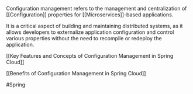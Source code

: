 Configuration management refers to the management and centralization of [[Configuration]] properties for [[Microservices]]-based applications. 

It is a critical aspect of building and maintaining distributed systems, as it allows developers to externalize application configuration and control various properties without the need to recompile or redeploy the application.

[[Key Features and Concepts of Configuration Management in Spring Cloud]]

[[Benefits of Configuration Management in Spring Cloud]]

#Spring